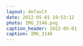 ```yaml
---
layout: default
date: 2022-05-01 19:53:12
photo: IMG_3146.png
caption_header: 2022-05-01
caption: IMG_3146
---
```


